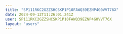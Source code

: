 ```yaml
---
title: "SP111RKC2GZZSHCSKP1P10FAWQ39EZNP4G0VVT76X"
date: 2024-09-12T11:26:01.241Z
user: SP111RKC2GZZSHCSKP1P10FAWQ39EZNP4G0VVT76X
layout: "users"
---
```

    